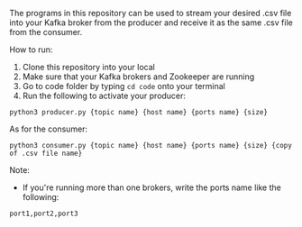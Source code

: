 The programs in this repository can be used to stream your desired .csv file into your Kafka broker from the producer and receive it as the same .csv file from the consumer. 

How to run:

1. Clone this repository into your local
2. Make sure that your Kafka brokers and Zookeeper are running
3. Go to code folder by typing `cd code` onto your terminal
4. Run the following to activate your producer:

`python3 producer.py {topic name} {host name} {ports name} {size}`

As for the consumer:

`python3 consumer.py {topic name} {host name} {ports name} {size} {copy of .csv file name}`

Note:
- If you're running more than one brokers, write the ports name like the following:

`port1,port2,port3`